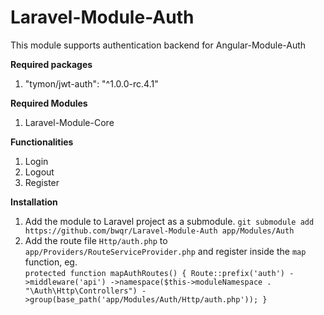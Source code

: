 # Laravel-Module-Auth

This module supports authentication backend for Angular-Module-Auth

**Required packages**
1. "tymon/jwt-auth": "^1.0.0-rc.4.1"

**Required Modules**
1. Laravel-Module-Core

**Functionalities**
1. Login
2. Logout
3. Register

**Installation**
1. Add the module to Laravel project as a submodule. 
`git submodule add https://github.com/bwqr/Laravel-Module-Auth app/Modules/Auth`
2. Add the route file `Http/auth.php` to `app/Providers/RouteServiceProvider.php`
 and register inside the `map` function, eg.  
 `
    protected function mapAuthRoutes()
    {
        Route::prefix('auth')
            ->middleware('api')
            ->namespace($this->moduleNamespace . "\Auth\Http\Controllers")
            ->group(base_path('app/Modules/Auth/Http/auth.php'));
    }
 `
